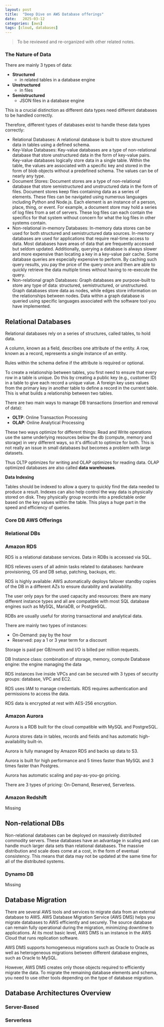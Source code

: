 ```yaml
---
layout: post
title:  "Deep Dive on AWS Database offerings"
date:   2025-03-12
categories: [aws]
tags: [cloud, databases]
---
```


> To be reviewed and re-organized with other related notes.

### The Nature of Data

There are mainly 3 types of data:

- **Structured**
    - in related tables in a database engine
- **Unstructured**
    - in files
- **Semistructured**
    - JSON files in a database engine

This is a crucial distinction as different data types need different databases to be handled correctly. 

Therefore, different types of databases exist to handle these data types correctly:

- Relational Databases: A relational database is built to store structured data in tables using a defined schema.
- Key-Value Databases: Key-value databases are a type of non-relational database that store unstructured data in the form of key-value pairs. Key-value databases logically store data in a single table. Within the table, the values are associated with a specific key and stored in the form of blob objects without a predefined schema. The values can be of nearly any type.
- Document Stores: Document stores are a type of non-relational database that store semistructured and unstructured data in the form of files. Document stores keep files containing data as a series of elements. These files can be navigated using numerous languages including Python and Node.js. Each element is an instance of a person, place, thing, or event. For example, a document store may hold a series of log files from a set of servers. These log files can each contain the specifics for that system without concern for what the log files in other systems contain.
- Non-relational in-memory Databases: In-memory data stores can be used for both structured and semistructured data sources. In-memory databases are used for applications that require real-time access to data. Most databases have areas of data that are frequently accessed but seldom updated. Additionally, querying a database is always slower and more expensive than locating a key in a key-value pair cache. Some database queries are especially expensive to perform. By caching such query results, you pay the price of the query once and then are able to quickly retrieve the data multiple times without having to re-execute the query.
- Non-relational graph Databases: Graph databases are purpose-built to store any type of data: structured, semistructured, or unstructured. Graph databases store data as nodes, while edges store information on the relationships between nodes. Data within a graph database is queried using specific languages associated with the software tool you have implemented.

## Relational Databases

Relational databases rely on a series of structures, called tables, to hold data.

A column, known as a field, describes one attribute of the entity. A row, known as a record, represents a single instance of an entity.

Rules within the schema define if the attribute is required or optional.

To create a relationship between tables, you first need to ensure that every row in a table is unique. Do this by creating a public key (e.g., customer ID) in a table to give each record a unique value. A foreign key uses values from the primary key in another table to define a record in the current table. This is what builds a relationship between two tables. 

There are two main ways to manage DB transactions (insertion and removal of data):
- **OLTP**: Online Transaction Processing
- **OLAP**: Online Analytical Processing

These two ways optimize for different things: Read and Write operations use the same underlying resources below the db (compute, memory and storage) in very different ways, so it's difficult to optimize for both. This is not really an issue in small databases but becomes a problem with large datasets.

Thus OLTP optimizes for writing and OLAP optimizes for reading data. OLAP optimized databases are also called **data warehouses**.

**Data Indexing**

Tables should be indexed to allow a query to quickly find the data needed to produce a result. Indexes can also help control the way data is physically stored on disk. They physically group records into a predictable order based on the key values within the table. This plays a huge part in the speed and efficiency of queries.

### Core DB AWS Offerings

### Relational DBs

### Amazon RDS

RDS is a relational database services. Data in RDBs is accessed via SQL. 

RDS relieves users of all admin tasks related to databases: hardware provisioning, OS and DB setup, patching, backups, etc.

RDS is highly available: AWS automatically deploys failover standby copies of the DB in a different AZs to ensure durability and availability.

The user only pays for the used capacity and resources: there are many different instance types and all are compatible with most SQL database engines such as MySQL, MariaDB, or PostgreSQL.

RDBs are usually useful for storing transactional and analytical data.

There are mainly two types of instances:
- On-Demand: pay by the hour
- Reserved: pay a 1 or 3 year term for a discount

Storage is paid per GB/month and I/O is billed per million requests. 

DB Instance class: combination of storage, memory, compute
Database engine: the engine managing the data

RDS instances live inside VPCs and can be secured with 3 types of security groups: database, VPC and EC2.

RDS uses IAM to manage credentials. RDS requires authentication and permissions to access the data. 

RDS data is encrypted at rest with AES-256 encryption.

### Amazon Aurora

Aurora is a RDB built for the cloud compatible with MySQL and PostgreSQL.

Aurora stores data in tables, records and fields and has automatic high-availability built-in.

Aurora is fully managed by Amazon RDS and backs up data to S3. 

Aurora is built for high performance and 5 times faster than MySQL and 3 times faster than Postgres.

Aurora has automatic scaling and pay-as-you-go pricing.

There are 3 types of pricing: On-Demand, Reserved, Serverless. 

### Amazon Redshift

Missing

## Non-relational DBs

Non-relational databases can be deployed on massively distributed commodity servers. These databases have an advantage in scaling and can handle much larger data sets than relational databases. The massive distribution and scale does come at a cost, in the form of eventual consistency. This means that data may not be updated at the same time for all of the distributed systems.

### Dynamo DB

Missing

## Database Migration

There are several AWS tools and services to migrate data from an external database to AWS. AWS Database Migration Service (AWS DMS) helps you migrate databases to AWS efficiently and securely. The source database can remain fully operational during the migration, minimizing downtime to applications. At its most basic level, AWS DMS is an instance in the AWS Cloud that runs replication software.

AWS DMS supports homogeneous migrations such as Oracle to Oracle as well as heterogeneous migrations between different database engines, such as Oracle to MySQL.

However, AWS DMS creates only those objects required to efficiently migrate the data. To migrate the remaining database elements and schema, you need to use other tools depending on the type of database migration.

## Database Architectures Overview

### Server-Based

### Serverless